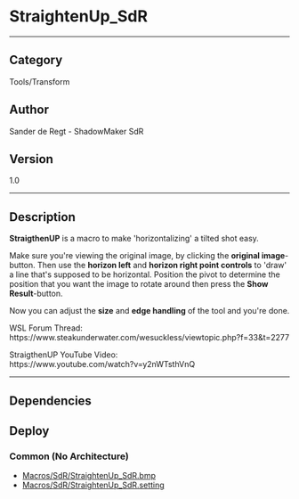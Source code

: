 # StraightenUp_SdR
___

## Category
Tools/Transform

## Author
Sander de Regt - ShadowMaker SdR

## Version
1.0

___

## Description
<p><strong>StraigthenUP</strong> is a macro to make 'horizontalizing' a tilted shot easy.</p>

<p>Make sure you're viewing the original image, by clicking the <strong>original image</strong>-button. Then use the <strong>horizon left</strong> and <strong>horizon right point controls</strong> to 'draw' a line that's supposed to be horizontal. Position the pivot to determine the position that you want the image to rotate around then press the <strong>Show Result</strong>-button.</p>

<p>Now you can adjust the <strong>size</strong> and <strong>edge handling</strong> of the tool and you're done.</p>

<p>WSL Forum Thread:<br>
https://www.steakunderwater.com/wesuckless/viewtopic.php?f=33&t=2277</p>

<p>StraigthenUP YouTube Video:<br>
https://www.youtube.com/watch?v=y2nWTsthVnQ</p>

___

## Dependencies

## Deploy

### Common (No Architecture)

<ul>
<li><a href="https://gitlab.com/WeSuckLess/Reactor/-/blob/master/Atoms/com.ShadowMakerSdR.StraightenUp_SdR/Macros/SdR/StraightenUp_SdR.bmp?ref_type=heads">Macros/SdR/StraightenUp_SdR.bmp</a></li>
<li><a href="https://gitlab.com/WeSuckLess/Reactor/-/blob/master/Atoms/com.ShadowMakerSdR.StraightenUp_SdR/Macros/SdR/StraightenUp_SdR.setting?ref_type=heads">Macros/SdR/StraightenUp_SdR.setting</a></li>
</ul>
